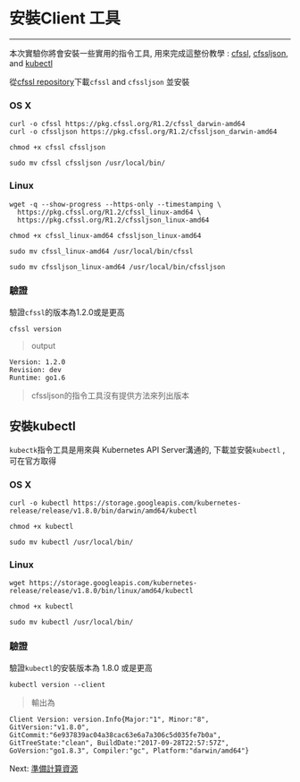 # 安裝Client 工具

---

本次實驗你將會安裝一些實用的指令工具, 用來完成這整份教學 :  [cfssl](https://github.com/cloudflare/cfssl), [cfssljson](https://github.com/cloudflare/cfssl), and [kubectl](https://kubernetes.io/docs/tasks/tools/install-kubectl)

從[cfssl repository](https://pkg.cfssl.org)下載`cfssl` and `cfssljson` 並安裝

### OS X

```
curl -o cfssl https://pkg.cfssl.org/R1.2/cfssl_darwin-amd64
curl -o cfssljson https://pkg.cfssl.org/R1.2/cfssljson_darwin-amd64
```

```
chmod +x cfssl cfssljson
```

```
sudo mv cfssl cfssljson /usr/local/bin/
```

### Linux

```
wget -q --show-progress --https-only --timestamping \
  https://pkg.cfssl.org/R1.2/cfssl_linux-amd64 \
  https://pkg.cfssl.org/R1.2/cfssljson_linux-amd64
```

```
chmod +x cfssl_linux-amd64 cfssljson_linux-amd64
```

```
sudo mv cfssl_linux-amd64 /usr/local/bin/cfssl
```

```
sudo mv cfssljson_linux-amd64 /usr/local/bin/cfssljson
```

### 驗證

驗證`cfssl`的版本為1.2.0或是更高

```
cfssl version
```

> output

```
Version: 1.2.0
Revision: dev
Runtime: go1.6
```
> cfssljson的指令工具沒有提供方法來列出版本

## 安裝kubectl

`kubectk`指令工具是用來與 Kubernetes API Server溝通的, 下載並安裝`kubectl` ,可在官方取得
### OS X

```
curl -o kubectl https://storage.googleapis.com/kubernetes-release/release/v1.8.0/bin/darwin/amd64/kubectl
```

```
chmod +x kubectl
```

```
sudo mv kubectl /usr/local/bin/
```

### Linux

```
wget https://storage.googleapis.com/kubernetes-release/release/v1.8.0/bin/linux/amd64/kubectl
```

```
chmod +x kubectl
```

```
sudo mv kubectl /usr/local/bin/
```

### 驗證

驗證`kubectl`的安裝版本為 1.8.0 或是更高
```
kubectl version --client
```

> 輸出為

```
Client Version: version.Info{Major:"1", Minor:"8", GitVersion:"v1.8.0", GitCommit:"6e937839ac04a38cac63e6a7a306c5d035fe7b0a", GitTreeState:"clean", BuildDate:"2017-09-28T22:57:57Z", GoVersion:"go1.8.3", Compiler:"gc", Platform:"darwin/amd64"}
```

Next: [準備計算資源](03-compute-resources.md)
